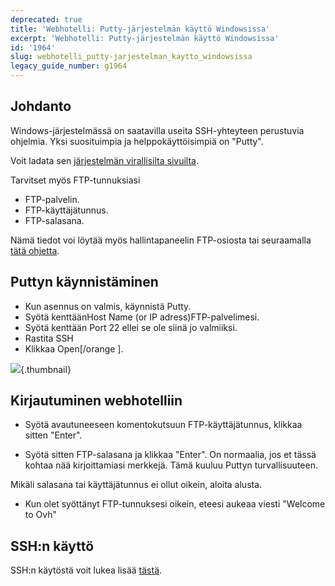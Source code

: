 ```yaml
---
deprecated: true
title: 'Webhotelli: Putty-järjestelmän käyttö Windowsissa'
excerpt: 'Webhotelli: Putty-järjestelmän käyttö Windowsissa'
id: '1964'
slug: webhotelli_putty-jarjestelman_kaytto_windowsissa
legacy_guide_number: g1964
---
```



## Johdanto
Windows-järjestelmässä on saatavilla useita SSH-yhteyteen perustuvia ohjelmia. Yksi suosituimpia ja helppokäyttöisimpiä on "Putty".

Voit ladata sen [järjestelmän virallisilta sivuilta](http://www.putty.org/).

Tarvitset myös FTP-tunnuksiasi

- FTP-palvelin.
- FTP-käyttäjätunnus.
- FTP-salasana.


Nämä tiedot voi löytää myös hallintapaneelin FTP-osiosta tai seuraamalla [tätä ohjetta](https://www.ovh-hosting.fi/g1909.salasanojen_hallinta_ja_loytaminen).


## Puttyn käynnistäminen

- Kun asennus on valmis, käynnistä Putty.
- Syötä kenttäänHost Name (or IP adress)FTP-palvelimesi.
- Syötä kenttään Port 22 ellei se ole siinä jo valmiiksi.
- Rastita SSH
- Klikkaa Open[/orange ].



![](images/img_3094.jpg){.thumbnail}


## Kirjautuminen webhotelliin

- Syötä avautuneeseen komentokutsuun  FTP-käyttäjätunnus, klikkaa sitten "Enter".

- Syötä sitten FTP-salasana ja klikkaa "Enter". On normaalia, jos et tässä kohtaa nää kirjoittamiasi merkkejä. Tämä kuuluu Puttyn turvallisuuteen. 

Mikäli salasana tai käyttäjätunnus ei ollut oikein, aloita alusta.

- Kun olet syöttänyt FTP-tunnuksesi oikein, eteesi aukeaa viesti "Welcome to Ovh"




## SSH:n käyttö
SSH:n käytöstä voit lukea lisää [tästä](https://www.ovh-hosting.fi/g1962.ssh_webhotellissa).

